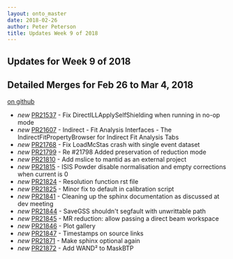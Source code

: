 ```yaml
---
layout: onto_master
date: 2018-02-26
author: Peter Peterson
title: Updates Week 9 of 2018
---
```

Updates for Week 9 of 2018
--------------------------

Detailed Merges for Feb 26 to Mar 4, 2018
-----------------------------------------
[on github](https://github.com/mantidproject/mantid/pulls?q=is%3Apr+merged%3A2018-02-27..2018-03-04)

* *new* [PR21537](https://github.com/mantidproject/mantid/pull/21537) - Fix DirectILLApplySelfShielding when running in no-op mode
* *new* [PR21607](https://github.com/mantidproject/mantid/pull/21607) - Indirect - Fit Analysis Interfaces - The IndirectFitPropertyBrowser for Indirect Fit Analysis Tabs
* *new* [PR21768](https://github.com/mantidproject/mantid/pull/21768) - Fix LoadMcStas crash with single event dataset
* *new* [PR21799](https://github.com/mantidproject/mantid/pull/21799) - Re #21798 Added preservation of reduction mode
* *new* [PR21810](https://github.com/mantidproject/mantid/pull/21810) - Add mslice to mantid as an external project
* *new* [PR21815](https://github.com/mantidproject/mantid/pull/21815) - ISIS Powder disable normalisation and empty corrections when current is 0
* *new* [PR21824](https://github.com/mantidproject/mantid/pull/21824) - Resolution function rst file
* *new* [PR21825](https://github.com/mantidproject/mantid/pull/21825) - Minor fix to default in calibration script
* *new* [PR21841](https://github.com/mantidproject/mantid/pull/21841) - Cleaning up the sphinx documentation as discussed at dev meeting
* *new* [PR21844](https://github.com/mantidproject/mantid/pull/21844) - SaveGSS shouldn't segfault with unwrittable path
* *new* [PR21845](https://github.com/mantidproject/mantid/pull/21845) - MR reduction: allow passing a direct beam workspace
* *new* [PR21846](https://github.com/mantidproject/mantid/pull/21846) - Plot gallery
* *new* [PR21847](https://github.com/mantidproject/mantid/pull/21847) - Timestamps on source links
* *new* [PR21871](https://github.com/mantidproject/mantid/pull/21871) - Make sphinx optional again
* *new* [PR21872](https://github.com/mantidproject/mantid/pull/21872) - Add WAND² to MaskBTP
